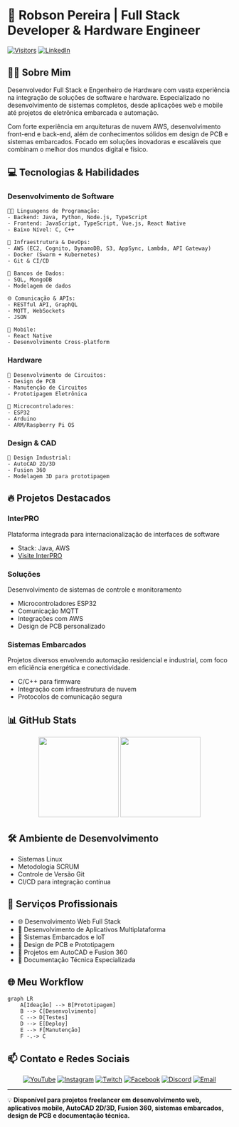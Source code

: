 # 🚀 Robson Pereira | Full Stack Developer & Hardware Engineer

[![Visitors](https://komarev.com/ghpvc/?username=rob-d3v&color=blue&style=flat)](https://github.com/rob-d3v)
[![LinkedIn](https://img.shields.io/badge/-LinkedIn-%230077B5?style=for-the-badge&logo=linkedin&logoColor=white)](https://www.linkedin.com/in/robseng/)

## 👨‍💻 Sobre Mim

Desenvolvedor Full Stack e Engenheiro de Hardware com vasta experiência na integração de soluções de software e hardware. Especializado no desenvolvimento de sistemas completos, desde aplicações web e mobile até projetos de eletrônica embarcada e automação.

Com forte experiência em arquiteturas de nuvem AWS, desenvolvimento front-end e back-end, além de conhecimentos sólidos em design de PCB e sistemas embarcados. Focado em soluções inovadoras e escaláveis que combinam o melhor dos mundos digital e físico.

## 💻 Tecnologias & Habilidades

### Desenvolvimento de Software

```
👨‍💻 Linguagens de Programação:
- Backend: Java, Python, Node.js, TypeScript
- Frontend: JavaScript, TypeScript, Vue.js, React Native
- Baixo Nível: C, C++

🔧 Infraestrutura & DevOps:
- AWS (EC2, Cognito, DynamoDB, S3, AppSync, Lambda, API Gateway)
- Docker (Swarm + Kubernetes)
- Git & CI/CD

💾 Bancos de Dados:
- SQL, MongoDB
- Modelagem de dados

🌐 Comunicação & APIs:
- RESTful API, GraphQL
- MQTT, WebSockets
- JSON

📱 Mobile:
- React Native
- Desenvolvimento Cross-platform
```

### Hardware

```
🔌 Desenvolvimento de Circuitos:
- Design de PCB
- Manutenção de Circuitos
- Prototipagem Eletrônica

🤖 Microcontroladores:
- ESP32
- Arduino
- ARM/Raspberry Pi OS
```

### Design & CAD

```
📐 Design Industrial:
- AutoCAD 2D/3D
- Fusion 360
- Modelagem 3D para prototipagem
```

## 🔥 Projetos Destacados

### InterPRO
Plataforma integrada para internacionalização de interfaces de software
- Stack: Java, AWS
- [Visite InterPRO](https://rob-d3v.github.io/InterPRO/)

### Soluções
Desenvolvimento de sistemas de controle e monitoramento
- Microcontroladores ESP32
- Comunicação MQTT
- Integrações com AWS
- Design de PCB personalizado

### Sistemas Embarcados
Projetos diversos envolvendo automação residencial e industrial, com foco em eficiência energética e conectividade.
- C/C++ para firmware
- Integração com infraestrutura de nuvem
- Protocolos de comunicação segura

## 📊 GitHub Stats

<div align="center">
  <img height="180em" src="https://github-readme-stats.vercel.app/api?username=rob-d3v&show_icons=true&theme=dracula&include_all_commits=true&count_private=true"/>
  <img height="180em" src="https://github-readme-stats.vercel.app/api/top-langs/?username=rob-d3v&layout=compact&langs_count=7&theme=dracula"/>
</div>

## 🛠️ Ambiente de Desenvolvimento

- Sistemas Linux
- Metodologia SCRUM
- Controle de Versão Git
- CI/CD para integração contínua

## 💼 Serviços Profissionais

- 🌐 Desenvolvimento Web Full Stack
- 📱 Desenvolvimento de Aplicativos Multiplataforma
- 🤖 Sistemas Embarcados e IoT
- 🔌 Design de PCB e Prototipagem
- 📐 Projetos em AutoCAD e Fusion 360
- 📄 Documentação Técnica Especializada

## 🌐 Meu Workflow

```mermaid
graph LR
    A[Ideação] --> B[Prototipagem]
    B --> C[Desenvolvimento]
    C --> D[Testes]
    D --> E[Deploy]
    E --> F[Manutenção]
    F -.-> C
```

## 📫 Contato e Redes Sociais

<div align="center">
  
[![YouTube](https://img.shields.io/badge/YouTube-FF0000?style=for-the-badge&logo=youtube&logoColor=white)](https://www.youtube.com/@robd3v)
[![Instagram](https://img.shields.io/badge/-Instagram-%23E4405F?style=for-the-badge&logo=instagram&logoColor=white)](https://www.instagram.com/robd3v/)
[![Twitch](https://img.shields.io/badge/Twitch-9146FF?style=for-the-badge&logo=twitch&logoColor=white)](https://www.twitch.tv/robd3v)
[![Facebook](https://img.shields.io/badge/Facebook-1877F2?style=for-the-badge&logo=facebook&logoColor=white)](https://www.facebook.com/robbsjr)
[![Discord](https://img.shields.io/badge/Discord-7289DA?style=for-the-badge&logo=discord&logoColor=white)](https://discord.gg/BnHtatZWNF)
[![Email](https://img.shields.io/badge/-Email-%23333?style=for-the-badge&logo=gmail&logoColor=white)](mailto:robs.eng@outlook.com)
</div>

---

💡 **Disponível para projetos freelancer em desenvolvimento web, aplicativos mobile, AutoCAD 2D/3D, Fusion 360, sistemas embarcados, design de PCB e documentação técnica.**
